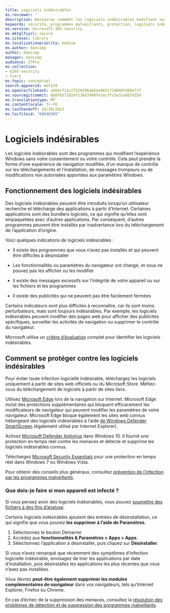 ```yaml
---
title: Logiciels indésirables
ms.reviewer: ''
description: Découvrez comment les logiciels indésirables modifient vos paramètres par défaut sans votre consentement et ce que vous pouvez faire pour vous protéger.
keywords: sécurité, programmes malveillants, protection, logiciels indésirables, alter, infecter, logiciels indésirables, bundlers de logiciels, modificateurs de navigateur, confidentialité, sécurité, expérience informatique, prévention de l’infection, solution, WDSI, MMPC, Centre de protection Microsoft contre les programmes malveillants , menaces de recherche sur les virus, programmes malveillants de recherche, protection pc, infection par ordinateur, infection virale, descriptions, correction, menaces les plus récentes
ms.service: microsoft-365-security
ms.mktglfcycl: secure
ms.sitesec: library
ms.localizationpriority: medium
ms.author: dansimp
author: dansimp
manager: dansimp
audience: ITPro
ms.collection:
- m365-security
- tier2
ms.topic: conceptual
search.appverid: met150
ms.openlocfilehash: ab64cf13c2f219296ab6ee0831714098fd08e73f
ms.sourcegitcommit: 0d8fb571024f134d7480fe14cffc5e31a687d356
ms.translationtype: MT
ms.contentlocale: fr-FR
ms.lasthandoff: 10/20/2022
ms.locfileid: "68640365"
---
```

# <a name="unwanted-software"></a>Logiciels indésirables

Les logiciels indésirables sont des programmes qui modifient l’expérience Windows sans votre consentement ou votre contrôle. Cela peut prendre la forme d’une expérience de navigation modifiée, d’un manque de contrôle sur les téléchargements et l’installation, de messages trompeurs ou de modifications non autorisées apportées aux paramètres Windows.

## <a name="how-unwanted-software-works"></a>Fonctionnement des logiciels indésirables

Des logiciels indésirables peuvent être introduits lorsqu’un utilisateur recherche et télécharge des applications à partir d’Internet. Certaines applications sont des bundlers logiciels, ce qui signifie qu’elles sont empaquetées avec d’autres applications. Par conséquent, d’autres programmes peuvent être installés par inadvertance lors du téléchargement de l’application d’origine.

Voici quelques indications de logiciels indésirables :

- Il existe des programmes que vous n’avez pas installés et qui peuvent être difficiles à désinstaller

- Les fonctionnalités ou paramètres du navigateur ont changé, et vous ne pouvez pas les afficher ou les modifier

- Il existe des messages excessifs sur l’intégrité de votre appareil ou sur les fichiers et les programmes

- Il existe des publicités qui ne peuvent pas être facilement fermées

Certains indicateurs sont plus difficiles à reconnaître, car ils sont moins perturbateurs, mais sont toujours indésirables. Par exemple, les logiciels indésirables peuvent modifier des pages web pour afficher des publicités spécifiques, surveiller les activités de navigation ou supprimer le contrôle du navigateur.

Microsoft utilise un [critère d’évaluation](criteria.md) complet pour identifier les logiciels indésirables.

## <a name="how-to-protect-against-unwanted-software"></a>Comment se protéger contre les logiciels indésirables

Pour éviter toute infection logicielle indésirable, téléchargez les logiciels uniquement à partir de sites web officiels ou du Microsoft Store. Méfiez-vous du téléchargement de logiciels à partir de sites tiers.

Utilisez [Microsoft Edge](/microsoft-edge/deploy/index) lors de la navigation sur Internet. Microsoft Edge inclut des protections supplémentaires qui bloquent efficacement les modificateurs de navigateur qui peuvent modifier les paramètres de votre navigateur. Microsoft Edge bloque également les sites web connus hébergeant des logiciels indésirables à l’aide [de Windows Defender SmartScreen](/microsoft-edge/deploy/index) (également utilisé par Internet Explorer).

Activez [Microsoft Defender Antivirus](/microsoft-365/security/defender-endpoint/microsoft-defender-antivirus-in-windows-10) dans Windows 10. Il fournit une protection en temps réel contre les menaces et détecte et supprime les logiciels indésirables connus.

Téléchargez [Microsoft Security Essentials](https://www.microsoft.com/download/details.aspx?id=5201) pour une protection en temps réel dans Windows 7 ou Windows Vista.

Pour obtenir des conseils plus généraux, consultez [prévention de l’infection par les programmes malveillants](prevent-malware-infection.md).

### <a name="what-should-i-do-if-my-device-is-infected"></a>Que dois-je faire si mon appareil est infecté ? 

Si vous pensez avoir des logiciels indésirables, vous pouvez [soumettre des fichiers à des fins d’analyse](https://www.microsoft.com/wdsi/filesubmission).

Certains logiciels indésirables ajoutent des entrées de désinstallation, ce qui signifie que vous pouvez **les supprimer à l’aide de Paramètres**.
1. Sélectionnez le bouton Démarrer
2. Accédez aux **fonctionnalités & Paramètres > Apps > Apps**.
3. Sélectionnez l’application à désinstaller, puis cliquez sur **Désinstaller**.

Si vous n’avez remarqué que récemment des symptômes d’infection logicielle indésirable, envisagez de trier les applications par date d’installation, puis désinstallez les applications les plus récentes que vous n’avez pas installées.

Vous devrez **peut-être également supprimer les modules complémentaires de navigateur** dans vos navigateurs, tels qu’Internet Explorer, Firefox ou Chrome.

En cas d’échec de la suppression des menaces, consultez la [résolution des problèmes de détection et de suppression des programmes malveillants](https://support.microsoft.com/help/4466982/windows-10-troubleshoot-problems-with-detecting-and-removing-malware).